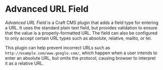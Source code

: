 # Advanced URL Field

*Advanced URL Field* is a Craft CMS plugin that adds a field type for entering a URL. It uses the standard plain text field, but provides validation to ensure that the value is a properly-formatted URL. The field can also be configured to only accept certain URL types such as absolute, relative, mailto, or tel.

This plugin can help prevent incorrect URLs such as `http://example.com/www.google.com/`, which happen when a user intends to enter an absolute URL, but omits the protocol, causing browser to interpret it as a relative URL.